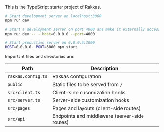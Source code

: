 This is the TypeScript starter project of Rakkas.

```sh
# Start development server on localhost:3000
npm run dev

# Start a development server on port 4000 and make it externally accessible
npm run dev -- --host=0.0.0.0 --port=4000

# Start production server on 0.0.0.0:3000
HOST=0.0.0.0. PORT=3000 npm start
```

Important files and directories are:

| Path               | Description                                   |
| ------------------ | --------------------------------------------- |
| `rakkas.config.ts` | Rakkas configuration                          |
| `public`           | Static files to be served from `/`            |
| `src/client.ts`    | Client-side cusomization hooks                |
| `src/server.ts`    | Server-side customization hooks               |
| `src/pages`        | Pages and layouts (client-side routes)        |
| `src/api`          | Endpoints and middleware (server-side routes) |
